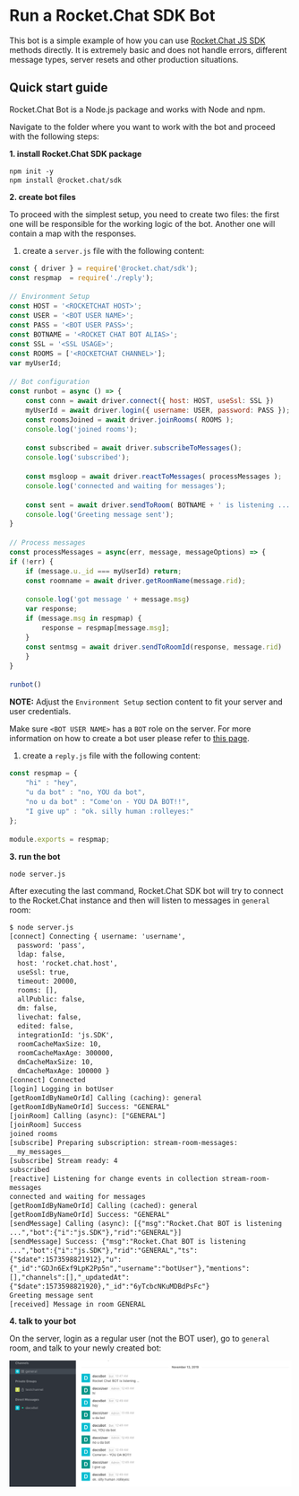 # Run a Rocket.Chat SDK Bot

This bot is a simple example of how you can use [Rocket.Chat JS SDK](https://github.com/RocketChat/Rocket.Chat.js.SDK) methods directly. It is extremely basic and does not handle errors, different message types, server resets and other production situations.

## Quick start guide

Rocket.Chat Bot is a Node.js package and works with Node and npm.

Navigate to the folder where you want to work with the bot and proceed with the following steps:

**1. install Rocket.Chat SDK package**

```text
npm init -y
npm install @rocket.chat/sdk
```

**2. create bot files**

To proceed with the simplest setup, you need to create two files: the first one will be responsible for the working logic of the bot. Another one will contain a map with the responses.

1. create a `server.js` file with the following content:

```javascript
const { driver } = require('@rocket.chat/sdk');
const respmap  = require('./reply');

// Environment Setup
const HOST = '<ROCKETCHAT HOST>';
const USER = '<BOT USER NAME>';
const PASS = '<BOT USER PASS>';
const BOTNAME = '<ROCKET CHAT BOT ALIAS>';
const SSL = '<SSL USAGE>';
const ROOMS = ['<ROCKETCHAT CHANNEL>'];
var myUserId;

// Bot configuration
const runbot = async () => {
    const conn = await driver.connect({ host: HOST, useSsl: SSL })
    myUserId = await driver.login({ username: USER, password: PASS });
    const roomsJoined = await driver.joinRooms( ROOMS );
    console.log('joined rooms');

    const subscribed = await driver.subscribeToMessages();
    console.log('subscribed');

    const msgloop = await driver.reactToMessages( processMessages );
    console.log('connected and waiting for messages');

    const sent = await driver.sendToRoom( BOTNAME + ' is listening ...', ROOMS[0]);
    console.log('Greeting message sent');
}

// Process messages
const processMessages = async(err, message, messageOptions) => {
if (!err) {
    if (message.u._id === myUserId) return;
    const roomname = await driver.getRoomName(message.rid);

    console.log('got message ' + message.msg)
    var response;
    if (message.msg in respmap) {
        response = respmap[message.msg];
    }
    const sentmsg = await driver.sendToRoomId(response, message.rid)
    }
}

runbot()
```

**NOTE:** Adjust the `Environment Setup` section content to fit your server and user credentials.

Make sure `<BOT USER NAME>` has a `BOT` role on the server. For more information on how to create a bot user please refer to [this page](./#1-create-a-bot-user).

1. create a `reply.js` file with the following content:

```javascript
const respmap = {
    "hi" : "hey",
    "u da bot" : "no, YOU da bot",
    "no u da bot" : "Come'on - YOU DA BOT!!",
    "I give up" : "ok. silly human :rolleyes:"
};

module.exports = respmap;
```

**3. run the bot**

```text
node server.js
```

After executing the last command, Rocket.Chat SDK bot will try to connect to the Rocket.Chat instance and then will listen to messages in `general` room:

```text
$ node server.js
[connect] Connecting { username: 'username',
  password: 'pass',
  ldap: false,
  host: 'rocket.chat.host',
  useSsl: true,
  timeout: 20000,
  rooms: [],
  allPublic: false,
  dm: false,
  livechat: false,
  edited: false,
  integrationId: 'js.SDK',
  roomCacheMaxSize: 10,
  roomCacheMaxAge: 300000,
  dmCacheMaxSize: 10,
  dmCacheMaxAge: 100000 }
[connect] Connected
[login] Logging in botUser
[getRoomIdByNameOrId] Calling (caching): general
[getRoomIdByNameOrId] Success: "GENERAL"
[joinRoom] Calling (async): ["GENERAL"]
[joinRoom] Success
joined rooms
[subscribe] Preparing subscription: stream-room-messages: __my_messages__
[subscribe] Stream ready: 4
subscribed
[reactive] Listening for change events in collection stream-room-messages
connected and waiting for messages
[getRoomIdByNameOrId] Calling (cached): general
[getRoomIdByNameOrId] Success: "GENERAL"
[sendMessage] Calling (async): [{"msg":"Rocket.Chat BOT is listening ...","bot":{"i":"js.SDK"},"rid":"GENERAL"}]
[sendMessage] Success: {"msg":"Rocket.Chat BOT is listening ...","bot":{"i":"js.SDK"},"rid":"GENERAL","ts":{"$date":1573598821912},"u":{"_id":"GDJn6Exf9LpK2Pp5n","username":"botUser"},"mentions":[],"channels":[],"_updatedAt":{"$date":1573598821920},"_id":"6yTcbcNKuMDBdPsFc"}
Greeting message sent
[received] Message in room GENERAL
```

**4. talk to your bot**

On the server, login as a regular user \(not the BOT user\), go to `general` room, and talk to your newly created bot:

![Rocket.Chat SDK bot responses to user messages](../../../.gitbook/assets/rocket-chat-sdk-bot-responses.png)

